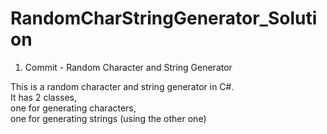 # RandomCharStringGenerator_Solution
1. Commit - Random Character and String Generator <br>

This is a random character and string generator in C#.<br>
It has 2 classes, <br>
one for generating characters, <br>
one for generating strings (using the other one)<br>
